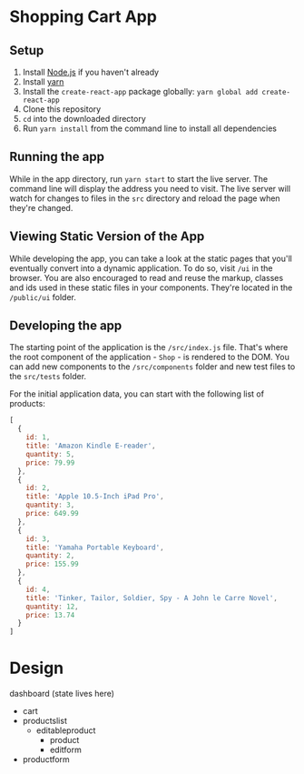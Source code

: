 # Shopping Cart App

## Setup
1. Install [Node.js](https://nodejs.org/en/download/package-manager/) if you haven't already
1. Install [yarn](https://yarnpkg.com/en/docs/install#mac-stable)
3. Install the `create-react-app` package globally: `yarn global add create-react-app`
4. Clone this repository
5. `cd` into the downloaded directory
6. Run `yarn install` from the command line to install all dependencies

## Running the app
While in the app directory, run `yarn start` to start the live server. The command line will display the address you need to visit. The live server will watch for changes to files in the `src` directory and reload the page when they're changed.

## Viewing Static Version of the App
While developing the app, you can take a look at the static pages that you'll eventually convert into a dynamic application. To do so, visit `/ui` in the browser. You are also encouraged to read and reuse the markup, classes and ids used in these static files in your components. They're located in the `/public/ui` folder.

## Developing the app

The starting point of the application is the `/src/index.js` file. That's where the root component of the application - `Shop` - is rendered to the DOM. You can add new components to the `/src/components` folder and new test files to the `src/tests` folder.

For the initial application data, you can start with the following list of products:

```js
[
  {
    id: 1,
    title: 'Amazon Kindle E-reader',
    quantity: 5,
    price: 79.99
  },
  {
    id: 2,
    title: 'Apple 10.5-Inch iPad Pro',
    quantity: 3,
    price: 649.99
  },
  {
    id: 3,
    title: 'Yamaha Portable Keyboard',
    quantity: 2,
    price: 155.99
  },
  {
    id: 4,
    title: 'Tinker, Tailor, Soldier, Spy - A John le Carre Novel',
    quantity: 12,
    price: 13.74
  }
]
```

# Design
dashboard (state lives here)
- cart
- productslist
  - editableproduct
    - product
    - editform
- productform

